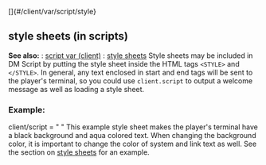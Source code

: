 []{#/client/var/script/style}
## style sheets (in scripts)
**See also:**
:   [script var (client)](#/client/var/script)
:   [style sheets](#/DM/text/style)
Style sheets may be included in DM Script by putting the style sheet
inside the HTML tags `<STYLE>` and `</STYLE>`. In general, any text
enclosed in start and end tags will be sent to the player\'s terminal,
so you could use `client.script` to output a welcome message as well as
loading a style sheet.
### Example:
client/script = \"
\"
This example style sheet makes the player\'s terminal have a black
background and aqua colored text. When changing the background color, it
is important to change the color of system and link text as well. See
the section on [style sheets](#/DM/text/style) for an example.